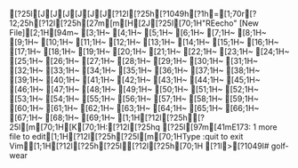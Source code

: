 [?25l[J[J[J[J[J[J[?12l[?25h[?1049h[?1h=[1;70r[?12;25h[?12l[?25h[27m[m[H[2J[?25l[70;1H"REecho" [New File][2;1H[94m~                                                                                                                                                                                                                    [3;1H~                                                                                                                                                                                                                    [4;1H~                                                                                                                                                                                                                    [5;1H~                                                                                                                                                                                                                    [6;1H~                                                                                                                                                                                                                    [7;1H~                                                                                                                                                                                                                    [8;1H~                                                                                                                                                                                                                    [9;1H~                                                                                                                                                                                                                    [10;1H~                                                                                                                                                                                                                    [11;1H~                                                                                                                                                                                                                    [12;1H~                                                                                                                                                                                                                    [13;1H~                                                                                                                                                                                                                    [14;1H~                                                                                                                                                                                                                    [15;1H~                                                                                                                                                                                                                    [16;1H~                                                                                                                                                                                                                    [17;1H~                                                                                                                                                                                                                    [18;1H~                                                                                                                                                                                                                    [19;1H~                                                                                                                                                                                                                    [20;1H~                                                                                                                                                                                                                    [21;1H~                                                                                                                                                                                                                    [22;1H~                                                                                                                                                                                                                    [23;1H~                                                                                                                                                                                                                    [24;1H~                                                                                                                                                                                                                    [25;1H~                                                                                                                                                                                                                    [26;1H~                                                                                                                                                                                                                    [27;1H~                                                                                                                                                                                                                    [28;1H~                                                                                                                                                                                                                    [29;1H~                                                                                                                                                                                                                    [30;1H~                                                                                                                                                                                                                    [31;1H~                                                                                                                                                                                                                    [32;1H~                                                                                                                                                                                                                    [33;1H~                                                                                                                                                                                                                    [34;1H~                                                                                                                                                                                                                    [35;1H~                                                                                                                                                                                                                    [36;1H~                                                                                                                                                                                                                    [37;1H~                                                                                                                                                                                                                    [38;1H~                                                                                                                                                                                                                    [39;1H~                                                                                                                                                                                                                    [40;1H~                                                                                                                                                                                                                    [41;1H~                                                                                                                                                                                                                    [42;1H~                                                                                                                                                                                                                    [43;1H~                                                                                                                                                                                                                    [44;1H~                                                                                                                                                                                                                    [45;1H~                                                                                                                                                                                                                    [46;1H~                                                                                                                                                                                                                    [47;1H~                                                                                                                                                                                                                    [48;1H~                                                                                                                                                                                                                    [49;1H~                                                                                                                                                                                                                    [50;1H~                                                                                                                                                                                                                    [51;1H~                                                                                                                                                                                                                    [52;1H~                                                                                                                                                                                                                    [53;1H~                                                                                                                                                                                                                    [54;1H~                                                                                                                                                                                                                    [55;1H~                                                                                                                                                                                                                    [56;1H~                                                                                                                                                                                                                    [57;1H~                                                                                                                                                                                                                    [58;1H~                                                                                                                                                                                                                    [59;1H~                                                                                                                                                                                                                    [60;1H~                                                                                                                                                                                                                    [61;1H~                                                                                                                                                                                                                    [62;1H~                                                                                                                                                                                                                    [63;1H~                                                                                                                                                                                                                    [64;1H~                                                                                                                                                                                                                    [65;1H~                                                                                                                                                                                                                    [66;1H~                                                                                                                                                                                                                    [67;1H~                                                                                                                                                                                                                    [68;1H~                                                                                                                                                                                                                    [69;1H~                                                                                                                                                                                                                    [1;1H[?12l[?25h[?25l[m[70;1H[K[70;1H:[?12l[?25hq[?25l[97m[41mE173: 1 more file to edit[1;1H[?12l[?25h[?25l[m[70;1HType  :quit<Enter>  to exit Vim[1;1H[?12l[?25h[?25l[?12l[?25h[70;1H
[?1l>[?1049l# golf-wear

